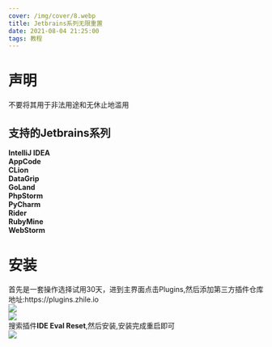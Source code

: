 ```yaml
---
cover: /img/cover/8.webp
title: Jetbrains系列无限重置
date: 2021-08-04 21:25:00
tags: 教程
---
```

<h1>声明</h1>
<p>不要将其用于非法用途和无休止地滥用</p>
<h2>支持的Jetbrains系列</h2>
<p><b>IntelliJ IDEA<br />
AppCode<br />
CLion<br />
DataGrip<br />
GoLand<br />
PhpStorm<br />
PyCharm<br />
Rider<br />
RubyMine<br />
WebStorm</b></p>
<h1>安装</h1>
<p>首先是一套操作选择试用30天，进到主界面点击Plugins,然后添加第三方插件仓库<br />
地址:https://plugins.zhile.io<br />
<img src="https://i.huahuo-cn.tk/Jetbrains-A.png"/><br />
<img src="https://i.huahuo-cn.tk/Jetbrains-B.png"/><br />
搜索插件<b>IDE Eval Reset</b>,然后安装,安装完成重启即可<br />
<img src="https://i.huahuo-cn.tk/Jetbrains-C.png"/></p>
